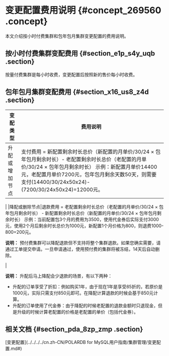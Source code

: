 # 变更配置费用说明 {#concept_269560 .concept}

本文介绍按小时付费集群和包年包月集群变更配置的费用说明。

## 按小时付费集群变配费用 {#section_e1p_s4y_uqb .section}

按量付费集群是每小时收费，变更配置后按照新的售价每小时收费。

## 包年包月集群变配费用 {#section_x16_us8_z4d .section}

|变配类型|费用说明|
|----|----|
|升配或增加节点|支付费用 = 新配置剩余时长总价（新配置的月单价/30/24 × 包年包月剩余时长）- 老配置剩余时长总价（老配置的月单价/30/24 × 包年包月剩余时长） 示例：新配置月单价14400元，老配置月单价7200元，包年包月剩余天数50天，则需要支付\(14400/30/24x50x24\)-\(7200/30/24x50x24\)=12000元。

 |
|降配或删除节点|退款费用 = 老配置剩余时长总价（老配置的月单价/30/24 × 包年包月剩余时长） - 新配置剩余时长总价（新配置的月单价/30/24 × 包年包月剩余时长） 示例：当前配置包3个月的费用为3500，使用代金券后实际支付3000元，使用2个月后剩余时长总价为1000元，新配置1个月价格为800，则退费1000-800=200元。

 **说明：** 预付费集群可以降配退款但不支持将整个集群退款。如果您确实需要，请通过工单提交申请。一旦申请通过，使用预付费的集群将被冻结，14天后自动删除。

 |

**说明：** 升配后马上降配会少退款的场景，有以下两种：

-   升配的订单享受了折扣：例如购买1年，由于现在1年是享受85折的，若原价是1000元，实际只需支付850元即可。在降配计算退款的时候会基于850元计算。
-   升配的订单使用了代金券：由于降配的时候老配置的退款金额时只退现金，但是升级的时候计算老配置的价格是老配置的单价（包括代金券）。

## 相关文档 {#section_pda_8zp_zmp .section}

[变更配置](../../../../cn.zh-CN/POLARDB for MySQL用户指南/集群管理/变更配置.md#)

